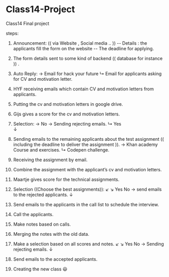 # Class14-Project
Class14 Final project

steps:

1. Announcement: (( via Website , Social media .. ))
               -- Details : the applicants fill the form on the website
               -- The deadline for applying.

2.  The form details sent to some kind of backend  (( database for instance )) .
3. Auto Reply: → Email for hack your future
                                        ↳ Email for applicants asking for CV and motivation letter.   
4. HYF receiving emails which contain CV and motivation                   letters from applicants.
5. Putting the cv and motivation letters in google drive.
6. Gijs gives a score for the cv and motivation letters.
7. Selection:   → No → Sending rejecting emails.
                             ↳ Yes      
                                ↓
8. Sending emails to the remaining applicants about the test  assignment (( including the deadline to deliver the assignment )).
                                            → Khan academy Course and exercises.
                                            ↳ Codepen challenge.  
9. Receiving the assignment by email.
10. Combine the assignment with the applicant’s cv and motivation letters.
11. Maartje gives score for the technical assignments.
12. Selection ((Choose the best assignments)):
                         ↙                ↘
                       Yes                  No → send emails to the rejected applicants.
                        ↓                               
13. Send emails to the applicants in the call list to schedule the interview.
14. Call the applicants.
15. Make notes based on calls.
16. Merging the notes with the old data.
17. Make a selection based on all scores and notes.
                 ↙            ↘
               Yes             No → Sending rejecting emails.
                ↓   
18.  Send emails to the accepted applicants.
19. Creating the new class 😃
